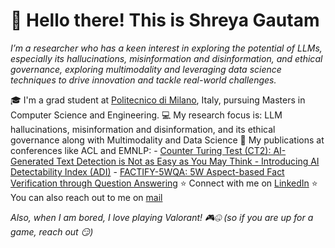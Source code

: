 # **👋 Hello there! This is Shreya Gautam**

_I’m a researcher who has a keen interest in exploring the potential of LLMs, especially its hallucinations, misinformation and disinformation, and ethical governance, exploring multimodality and leveraging data science techniques to drive innovation and tackle real-world challenges._

🎓 I'm a grad student at [Politecnico di Milano](https://www.polimi.it/), Italy, pursuing Masters in Computer Science and Engineering.
💻 My research focus is: LLM hallucinations, misinformation and disinformation, and its ethical governance along with Multimodality and Data Science
📝 My publications at conferences like ACL and EMNLP:
        - [Counter Turing Test (CT2): AI-Generated Text Detection is Not as Easy as You May Think - Introducing AI Detectability Index (ADI)](https://aclanthology.org/2023.emnlp-main.136/)
        - [FACTIFY-5WQA: 5W Aspect-based Fact Verification through Question Answering](https://aclanthology.org/2023.acl-long.581/)
⭐ Connect with me on [LinkedIn](https://www.linkedin.com/in/shreyagautamm/)
⭐ You can also reach out to me on [mail](mailto:gautamm.shreya@gmail.com)

_Also, when I am bored, I love playing Valorant! 🎮🤐 (so if you are up for a game, reach out 😏)_
